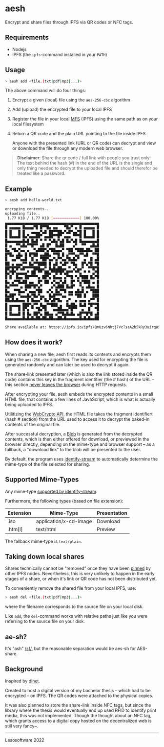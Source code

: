 # aesh

Encrypt and share files through IPFS via QR codes or NFC tags.

## Requirements

* Nodejs
* IPFS (the `ipfs`-command installed in your `PATH`)

## Usage

```bash
> aesh add <file.(txt|pdf|mp3|...)>
```

The above command will do four things:

1. Encrypt a given (local) file using the `aes-256-cbc` algorithm
2. Add (upload) the encrypted file to your local IPFS
3. Register the file in your local [MFS](https://docs.ipfs.io/concepts/file-systems/#mutable-file-system-mfs) (IPFS) using the same path as on your local filesystem
4. Return a QR code and the plain URL pointing to the file inside IPFS.

   Anyone with the presented link (URL or QR code) can decrypt and view  
   or download the file through any modern web browser.

> **Disclaimer**: Share the qr code / full link with people you trust only! The text behind the hash (#) in the end of the URL is the single and only thing needed to decrypt the uploaded file and should therefor be treated like a password.

## Example

```bash
> aesh add hello-world.txt 

encryping contents..
uploading file..
 1.77 KiB / 1.77 KiB [============] 100.00%
▄▄▄▄▄▄▄▄▄▄▄▄▄▄▄▄▄▄▄▄▄▄▄▄▄▄▄▄▄▄▄▄▄▄▄▄▄▄▄▄▄▄▄
█ ▄▄▄▄▄ █▄▄▄▄▀█ █▀▀█▄ ▄▄   ▀█▄▀ ▄ █ ▄▄▄▄▄ █
█ █   █ █   ▄▄▄▄▀▄█ ██▀▀██▄▀▄█▀▄▄▀█ █   █ █
█ █▄▄▄█ █▄▀▄▄▄██▀ ▄▄██▀▀█▀ ▄▄▄ ▀▀▀█ █▄▄▄█ █
█▄▄▄▄▄▄▄█▄█ █▄█ ▀ ▀ ▀▄█▄▀▄█ █▄▀▄█ █▄▄▄▄▄▄▄█
█ ▄  ▀▀▄█▄▀▀█▀▀ ▄█ █▀  █▄██    ▄▀  ▀▀  ▄█▄█
█▄ ▀█▄▀▄▄ ▄  ▀▄███▀▄▀██▄▄▄▀ ▀██ ▀███▄██▄ ██
█▀█▄ ▄█▄ █ █▀██ ▄▄██▄ ▀▀█ █ ▄▀▀▀▄▄▀▀▄█  ▀▀█
█  ▄▄▀▀▄▄█  █ ▄ ▀██▀▄▄▀▄▀▀▄▄▀█▄█▄▀  ▄  █ ▄█
██ ▄ ▄▄▄▀▀ █▄▀▀████ █ ▄█ ▀▄█▀ ▀█▄  █▀▄▀█ ▀█
██▀█▀█▀▄█▀▀▀▀███▄▄▀ █▄█▄██▄▄ ▀ ▄▀▄▄▀  ▀▀█▀█
█▄▀█▀▄▄▄▄▄▀ ██ ▀▀ ██▄▀▀█▀█▀▄█▀▀ ▀▀▄ ▀ ▀ ▄▀█
█ █  █▄▄ ██▀▀▀▀▄ ██▀▄ █▄▄▄ ▄▀▀█ ▀▄▀███ █▄▀█
█▄ ▄▀▀█▄██ ▄▄  █▀ ██ ▄▀▄▄▀▄█  █▀ ▀▄▀███ ▄ █
█▄▀▀▀▀ ▄ ███▀█▀▄▀    ▄▀▄███ █▄█▀  ▀▄ ▄█▄▄ █
█▄  ▀▀█▄▄▀ ▄▄▄▀██  ▄▀▄ █▄▀▀█ ▄▄ ▄█▄█ ▄ ▀███
█▄██▀ ▀▄▄▄█▄▀█▄▀▄▄  █▄█▀▀▀▄▄ ▀▀ ▀██ █   ███
██▄█▄█▄▄▄ █ █▄▄▄▀ █▄▀▄█▀█▄  ▄▀  ▄ ▄▄▄ ▄▀▀ █
█ ▄▄▄▄▄ ███▀▄▀▀ █▄▄▀▀███ ▄  █▄██▄ █▄█ ▀█▀▀█
█ █   █ █▀▄ ▀ ▀█▄▀█   ▄▄██▄▄▄▀█▀▀  ▄  █  ▀█
█ █▄▄▄█ █ █▄ ██▀▄ ██▄▄ ▄▀▀█▄█▄█▄ ▄█▀▀█▀█ ▄█
█▄▄▄▄▄▄▄█▄█▄█▄██▄██▄██▄▄██▄█▄▄▄▄▄▄█▄█▄█▄▄██

Share available at: https://ipfs.io/ipfs/QmUzv6Nhtj7VcTsaA2h5kRy3uirq8sKYeDqD12uH2KTVaA#nWTo+ALacrrpnV8lYUoZHZZNrqIjAOgKz5Ibi1E6H9A=
```

## How does it work?

When sharing a new file, aesh first reads its contents and encrypts them using the `aes-256-cbc` algorithm. The key used for encrypting the file is generated randomly and can later be used to decrypt it again.

The share-link presented later (which is also the link stored inside the QR code) contains this key in the fragment identifier (the # hash) of the URL – this section [never leaves the browser](https://www.rfc-editor.org/rfc/rfc2396#section-4) during HTTP requests.

After encrypting your file, aesh embeds the encrypted contents in a small HTML file, that contains a few lines of JavaScript, which is what is actually being uploaded to IPFS.

Utilitizing the [WebCrypto API](https://developer.mozilla.org/en-US/docs/Web/API/SubtleCrypto/decrypt), the HTML file takes the fragment identifiert (hash # section) from the URL used to access it to decrypt the baked-in contents of the original file.

After successful decryption, a [Blob](https://developer.mozilla.org/en-US/docs/Web/API/Blob) is generated from the decrypted contents, which is then either offered for download, or previewed in the browser directly, depending on the mime-type and browser support – as a fallback, a "download link" to the blob will be presented to the user.

By default, the program uses [identify-stream](https://www.npmjs.com/package/identify-stream) to automatically determine the mime-type of the file selected for sharing.

## Supported Mime-Types

Any mime-type [supported by identify-stream](https://www.npmjs.com/package/identify-stream#user-content-supported-file-types).

Furthermore, the following types (based on file extension):

| Extension | Mime-Type              | Presentation |
| --------- | ---------------------- | ------------ |
| .iso      | application/x-cd-image | Download     |
| .htm[l]   | text/html              | Preview      |

The fallback mime-type is `text/plain`.

## Taking down local shares

Shares technically cannot be "removed" once they have been [pinned](https://docs.ipfs.io/how-to/pin-files/) by other IPFS nodes. Nevertheless, this is very unlikely to happen in the early stages of a share, or when it's link or QR code has not been distributed yet.

To conveniently remove the shared file from your local IPFS, use:

```bash
> aesh del <file.(txt|pdf|mp3|...)>
```

where the filename corresponds to the source file on your local disk.

Like `add`, the `del`-command works with relative paths just like you were referring to the source file on your disk.

## ae-sh?

It's "ash" [/ɛʃ/](https://itinerarium.github.io/phoneme-synthesis/?w=/ɛʃ/), but the reasonable separation would be aes-sh for AES-share.

## Background

Inspired by [dlnet](https://github.com/ovanwijk/dlnet).

Created to host a digital version of my bachelor thesis – which had to be encrypted – on IPFS. The QR codes were attached to the physical copies.

It was also planned to store the share-link inside NFC tags, but since the library where the thesis would eventually end up used RFID to identify print media, this was not implemented. Though the thought about an NFC tag, which grants access to a digital copy hosted on the decentralized web is still very fancy~.

---
Lesosoftware 2022